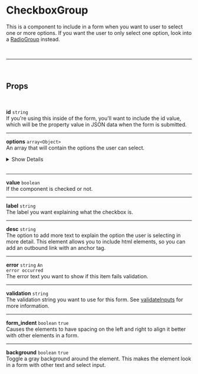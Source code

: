 # CheckboxGroup

This is a component to include in a form when you want to user to select one or more options. If you want the user to only select one option, look into a [RadioGroup](/radio) instead.

<br>

---

<br>

## Props

<br>

**id** `string`<br>
If you're using this inside of the form, you'll want to include the id value, which will be the property value in JSON data when the form is submitted.

---

**options** `array<Object>`<br>
An array that will contain the options the user can select.

<details>
<summary>Show Details</summary>

|                                                                                                          |
| :------------------------------------------------------------------------------------------------------- |
| option[].**label** `string`<br> The text the user sees for the option                                    |
| option[].**value** `string`<br> The value will be added to the array of values bound to the whole input. |

</details><br>

---

**value** `boolean`<br>
If the component is checked or not.

---

**label** `string` <br>
The label you want explaining what the checkbox is.

---

**desc** `string` <br>
The option to add more text to explain the option the user is selecting in more detail. This element allows you to include html elements, so you can add an outbound link with an anchor tag.

---

**error** `string` <code class="blue">An error occurred</code><br>
The error text you want to show if this item fails validation.

---

**validation** `string`<br>
The validation string you want to use for this form. See [validateInputs](/validate-inputs) for more information.

---

**form_indent** `boolean` <code class="blue">true</code><br>
Causes the elements to have spacing on the left and right to align it better with other elements in a form.

---

**background** `boolean` <code class="blue">true</code><br>
Toggle a gray background around the element. This makes the element look in a form with other text and select input.
